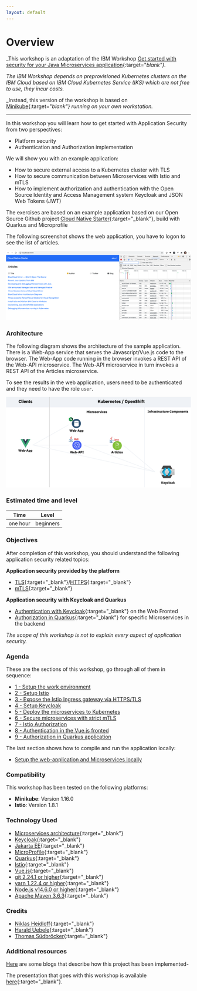 ```yaml
---
layout: default
---
```


# Overview

_This workshop is an adaptation of the IBM Workshop [Get started with security for your Java Microservices application](https://ibm-developer.gitbook.io/get-started-with-security-for-your-java-microservi/){:target="_blank"}._

_The IBM Workshop depends on preprovisioned Kubernetes clusters on the IBM Cloud based on IBM Cloud Kubernetes Service (IKS) which are not free to use, they incur costs._

_Instead, this version of the workshop is based on [Minikube](https://minikube.sigs.k8s.io/docs/){:target="_blank"} running on your own workstation._

---

In this workshop you will learn how to get started with Application Security from two perspectives:
* Platform security
* Authentication and Authorization implementation

We will show you with an example application:
* How to secure external access to a Kubernetes cluster with TLS
* How to secure communication between Microservices with Istio and mTLS
* How to implement authorization and authentication with the Open Source Identity and Access Management system Keycloak and JSON Web Tokens (JWT)

The exercises are based on an example application based on our Open Source Github project [Cloud Native Starter](https://github.com/IBM/cloud-native-starter/tree/master/security){:target="_blank"}, build with Quarkus and Microprofile

The following screenshot shows the web application, you have to logon to see the list of articles.

<kbd><img src="images/architecture-wep-app-screenshot.png"/></kbd>

### Architecture

The following diagram shows the architecture of the sample application. There is a Web-App service that serves the Javascript/Vue.js code to the browser. The Web-App code running in the browser invokes a REST API of the Web-API microservice. The Web-API microservice in turn invokes a REST API of the Articles microservice. 

To see the results in the web application, users need to be authenticated and they need to have the role `user`. 

<kbd><img src="images/architecture-diagram.png"/></kbd>

### Estimated time and level

|  Time | Level  |
| - | - |
| one hour | beginners |

### Objectives

After completion of this workshop, you should understand the following application security related topics:

**Application security provided by the platform**
* [TLS](https://en.wikipedia.org/wiki/Transport_Layer_Security){:target="_blank"}/[HTTPS](https://en.wikipedia.org/wiki/HTTPS){:target="_blank"}
* [mTLS](https://en.wikipedia.org/wiki/Mutual_authentication){:target="_blank"}

**Application security with Keycloak and Quarkus**
* [Authentication with Keycloak](https://en.wikipedia.org/wiki/Authentication){:target="_blank"} on the Web Fronted
* [Authorization in Quarkus](https://en.wikipedia.org/wiki/Authorization){:target="_blank"} for specific Microservices in the backend

*The scope of this workshop is not to explain every aspect of application security.*

### Agenda

These are the sections of this workshop, go through all of them in sequence:

* [1 - Setup the work environment](workshop/01-pre-work/prework.md)
* [2 - Setup Istio](workshop/02-app-env-exercise/SETUP_ISTIO.md)
* [3 - Expose the Istio Ingress gateway via HTTPS/TLS](workshop/02-app-env-exercise/SETUP_ISTIO_INGRESS.md)
* [4 - Setup Keycloak](workshop/02-app-env-exercise/SETUP_KEYCLOAK.md)
* [5 - Deploy the microservices to Kubernetes](workshop/03-p-sec-exercise/01-README.md)
* [6 - Secure microservices with strict mTLS](workshop/03-p-sec-exercise/02-README.md)
* [7 - Istio Authorization](workshop/03-p-sec-exercise/03-README.md)
* [8 - Authentication in the Vue.js fronted](workshop/04-app-sec-exercise/APPLICATION_AUTHENTICATION.md)
* [9 - Authorization in Quarkus application](workshop/04-app-sec-exercise/APPLICATION_AUTHORIZATION.md)

The last section shows how to compile and run the application locally:
* [Setup the web-application and Microservices locally](workshop/04-app-sec-exercise/local.md)


### Compatibility

This workshop has been tested on the following platforms:

* **Minikube**: Version 1.16.0
* **Istio**: Version 1.8.1 


### Technology Used

* [Microservices architecture](https://en.wikipedia.org/wiki/Microservices){:target="_blank"}
* [Keycloak](https://www.keycloak.org){:target="_blank"}
* [Jakarta EE](https://jakarta.ee/){:target="_blank"}
* [MicroProfile](https://microprofile.io/){:target="_blank"}
* [Quarkus](https://quarkus.io/ingress){:target="_blank"}
* [Istio](https://https://istio.io){:target="_blank"}
* [Vue.js](https://vuejs.org/){:target="_blank"}
* [git 2.24.1 or higher](https://git-scm.com/book/en/v2/Getting-Started-Installing-Git){:target="_blank"}
* [yarn 1.22.4 or higher](https://yarnpkg.com){:target="_blank"}
* [Node.js v14.6.0 or higher](https://nodejs.org/en/){:target="_blank"}
* [Apache Maven 3.6.3](https://maven.apache.org/ref/3.6.3/maven-embedder/cli.html){:target="_blank"}

### Credits

* [Niklas Heidloff](https://twitter.com/nheidloff){:target="_blank"}
* [Harald Uebele](https://twitter.com/Harald_U){:target="_blank"}
* [Thomas Südbröcker](https://twitter.com/tsuedbroecker){:target="_blank"}

### Additional resources

[Here](workshop/BLOGS.md) are some blogs that describe how this project has been implemented-

The presentation that goes with this workshop is available [here](images/App-Security-Final-V1-20201006.pdf){:target="_blank"}.
